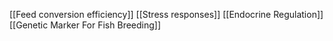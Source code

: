 [[Feed conversion efficiency]]
[[Stress responses]]
[[Endocrine Regulation]]
[[Genetic Marker For Fish Breeding]]
